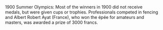 1900 Summer Olympics: Most of the winners in 1900 did not receive medals, but were given cups or trophies. Professionals competed in fencing and Albert Robert Ayat (France), who won the épée for amateurs and masters, was awarded a prize of 3000 francs.
